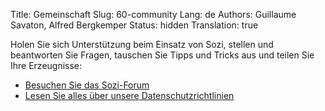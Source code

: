 Title: Gemeinschaft
Slug: 60-community
Lang: de
Authors: Guillaume Savaton, Alfred Bergkemper
Status: hidden
Translation: true

Holen Sie sich Unterstützung beim Einsatz von Sozi, stellen und beantworten Sie Fragen, 
tauschen Sie Tipps und Tricks aus und teilen Sie Ihre Erzeugnisse:

* [Besuchen Sie das Sozi-Forum](/community)
* [Lesen Sie alles über unsere Datenschutzrichtlinien](|filename|privacy.md)
